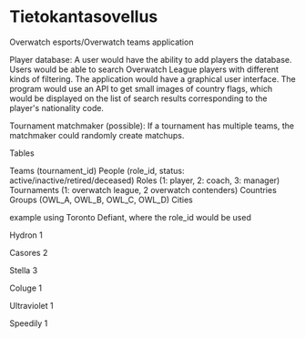# Tietokantasovellus

Overwatch esports/Overwatch teams application


Player database:
A user would have the ability to add players the database. Users would be able to search Overwatch League players with different kinds of filtering. The application would have a graphical user interface. The program would use an API to get small images of country flags, which would be displayed on the list of search results corresponding to the player's nationality code.

Tournament matchmaker (possible):
If a tournament has  multiple teams, the matchmaker could randomly create matchups.



Tables

Teams (tournament_id)
People (role_id, status: active/inactive/retired/deceased)
Roles (1: player, 2: coach, 3: manager)
Tournaments (1: overwatch league, 2 overwatch contenders)
Countries
Groups (OWL_A, OWL_B, OWL_C, OWL_D)
Cities
	

example using Toronto Defiant, where the role_id would be used

Hydron		1

Casores		2

Stella		3

Coluge		1

Ultraviolet	1

Speedily	1
